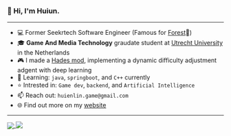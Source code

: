 ### 👋 Hi, I'm **Huiun**.



---
- 💻 Former Seekrtech Software Engineer (Famous for [Forest](https://www.forestapp.cc/)🌱)
- 🎓 **Game And Media Technology** graudate student at [Utrecht University](https://www.uu.nl/) in the Netherlands
- 🎮 I made a [Hades mod](https://github.com/willake/hades-dark-zagreus-mod), implementing a dynamic difficulty adjustment adgent with deep learning
- 🌱 Learning: `java`, `springboot`, and `C++` currently
- ⭐ Intrested in: `Game dev`, `backend`, and `Artificial Intelligence`
- 📫 Reach out: `huienlin.game@gmail.com`
- 🌐 Find out more on my [website](https://hui-en.me/)

---

<a href="#">
  <img align="center" src="https://github-readme-stats.vercel.app/api/top-langs/?username=willake&theme=bear&hide_border=true" />
</a>
 <a href="#">
  <img align="top" src="https://github-readme-stats.vercel.app/api?username=willake&show_icons=true&theme=bear&hide_border=true" />
</a>
